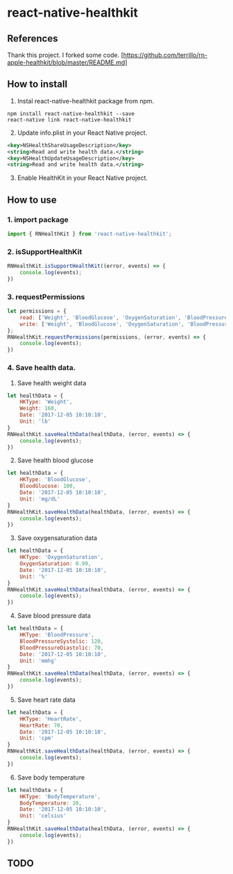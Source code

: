 # react-native-healthkit

## References

Thank this project. I forked some code.
[https://github.com/terrillo/rn-apple-healthkit/blob/master/README.md]

## How to install

1. Instal react-native-healthkit package from npm.

```shell
npm install react-native-healthkit --save
react-native link react-native-healthkit
```

2. Update info.plist in your React Native project.

```xml
<key>NSHealthShareUsageDescription</key>
<string>Read and write health data.</string>
<key>NSHealthUpdateUsageDescription</key>
<string>Read and write health data.</string>
```

3. Enable HealthKit in your React Native project.

## How to use 

### 1. import package

```javascript
import { RNHealthKit } from 'react-native-healthkit';
```


### 2. isSupportHealthKit

```javascript
RNHealthKit.isSupportHealthKit((error, events) => {
    console.log(events);
})
```

### 3. requestPermissions

```javascript
let permissions = {
    read: ['Weight', 'BloodGlucose', 'OxygenSaturation', 'BloodPressureSystolic', 'BloodPressureDiastolic', 'BodyTemperature', 'HeartRate'],
    write: ['Weight', 'BloodGlucose', 'OxygenSaturation', 'BloodPressureSystolic', 'BloodPressureDiastolic', 'BodyTemperature', 'HeartRate'],
};
RNHealthKit.requestPermissions(permissions, (error, events) => {
    console.log(events);
})
```

### 4. Save health data.

1. Save health weight data

```javascript
let healthData = {
    HKType: 'Weight',
    Weight: 160,
    Date: '2017-12-05 10:10:10',
    Unit: 'lb'
}
RNHealthKit.saveHealthData(healthData, (error, events) => {
    console.log(events);
})
```

2. Save health blood glucose

```javascript
let healthData = {
    HKType: 'BloodGlucose',
    BloodGlucose: 100,
    Date: '2017-12-05 10:10:10',
    Unit: 'mg/dL'
}
RNHealthKit.saveHealthData(healthData, (error, events) => {
    console.log(events);
})
```

3. Save oxygensaturation data

```javascript
let healthData = {
    HKType: 'OxygenSaturation',
    OxygenSaturation: 0.99,
    Date: '2017-12-05 10:10:10',
    Unit: '%'
}
RNHealthKit.saveHealthData(healthData, (error, events) => {
    console.log(events);
})
```

4. Save blood pressure data

```javascript
let healthData = {
    HKType: 'BloodPressure',
    BloodPressureSystolic: 120,
    BloodPressureDiastolic: 70,
    Date: '2017-12-05 10:10:10',
    Unit: 'mmhg'
}
RNHealthKit.saveHealthData(healthData, (error, events) => {
    console.log(events);
})
```

5. Save heart rate data

```javascript
let healthData = {
    HKType: 'HeartRate',
    HeartRate: 70,
    Date: '2017-12-05 10:10:10',
    Unit: 'cpm'
}
RNHealthKit.saveHealthData(healthData, (error, events) => {
    console.log(events);
})
```

6. Save body temperature

```javascript
let healthData = {
    HKType: 'BodyTemperature',
    BodyTemperature: 20,
    Date: '2017-12-05 10:10:10',
    Unit: 'celsius'
}
RNHealthKit.saveHealthData(healthData, (error, events) => {
    console.log(events);
})
```

## TODO
